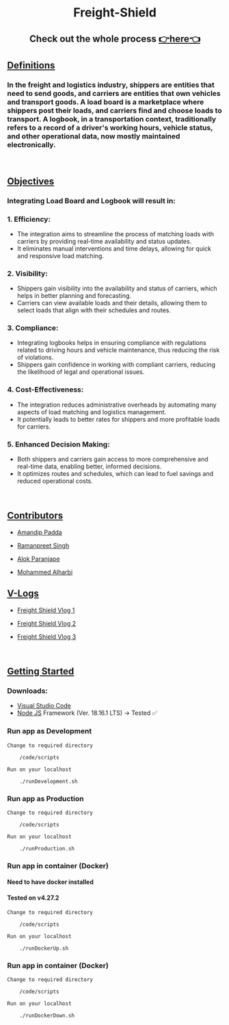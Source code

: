 <div align="center">

# Freight-Shield

## Check out the whole process <a href = "https://binaryqubit.github.io/Freight-Shield/">:point_right:here:point_left:</a>

</div>

<div><u>

## Definitions

</u></div>

<div>

### In the freight and logistics industry, shippers are entities that need to send goods, and carriers are entities that own vehicles and transport goods. A load board is a marketplace where shippers post their loads, and carriers find and choose loads to transport. A logbook, in a transportation context, traditionally refers to a record of a driver's working hours, vehicle status, and other operational data, now mostly maintained electronically.

</div>

<br>

<div><u>

## Objectives

</u></div>

<div>

### Integrating Load Board and Logbook will result in:
### 1. Efficiency:
- The integration aims to streamline the process of matching loads with carriers by providing real-time availability and status updates.
- It eliminates manual interventions and time delays, allowing for quick and responsive load matching.
### 2. Visibility:
- Shippers gain visibility into the availability and status of carriers, which helps in better planning and forecasting.
- Carriers can view available loads and their details, allowing them to select loads that align with their schedules and routes.
### 3. Compliance:
- Integrating logbooks helps in ensuring compliance with regulations related to driving hours and vehicle maintenance, thus reducing the risk of violations.
- Shippers gain confidence in working with compliant carriers, reducing the likelihood of legal and operational issues.
### 4. Cost-Effectiveness:
- The integration reduces administrative overheads by automating many aspects of load matching and logistics management.
- It potentially leads to better rates for shippers and more profitable loads for carriers.
### 5. Enhanced Decision Making:
- Both shippers and carriers gain access to more comprehensive and real-time data, enabling better, informed decisions.
- It optimizes routes and schedules, which can lead to fuel savings and reduced operational costs. 

</div>

<br>

<div><u>

## Contributors

</u></div>

- <a href = "https://github.com/BinaryQuBit">Amandip Padda</a>

- <a href = "https://github.com/rsa149">Ramanpreet Singh</a>

- <a href = "https://github.com/paranjaa">Alok Paranjape</a>

- <a href = "https://github.com/M-Alharbi">Mohammed Alharbi</a>

<div><u>

## V-Logs

</u></div>

- <a href = "https://www.youtube.com/watch?v=rCSL3k4vUi0">Freight Shield Vlog 1</a>

- <a href = "https://www.youtube.com/watch?v=nKSjt_0bmjk">Freight Shield Vlog 2</a>

- <a href = "https://youtu.be/QjNZk3Wbh70">Freight Shield Vlog 3</a>

<br>

<div><u>

## Getting Started

</u></div>


### Downloads:


- <a href = "https://code.visualstudio.com/download">Visual Studio Code</a>
- <a href = "https://code.visualstudio.com/download">Node JS</a> Framework (Ver. 18.16.1 LTS) -> Tested :white_check_mark:


### Run app as Development
```Change to required directory```

        /code/scripts

```Run on your localhost```

        ./runDevelopment.sh

### Run app as Production
```Change to required directory```

        /code/scripts

```Run on your localhost```

        ./runProduction.sh

### Run app in container (Docker)
#### Need to have docker installed
#### Tested on v4.27.2
```Change to required directory```

        /code/scripts

```Run on your localhost```

        ./runDockerUp.sh

### Run app in container (Docker)
```Change to required directory```

        /code/scripts

```Run on your localhost```

        ./runDockerDown.sh